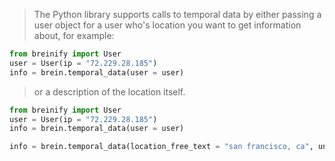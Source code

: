 <blockquote class="lang-specific python">
<p>The Python library supports calls to temporal data by either passing a user object for a user who's location you want
   to get information about, for example:
</blockquote>

>
```python
from breinify import User
user = User(ip = "72.229.28.185")
info = brein.temporal_data(user = user)
```

<blockquote class="lang-specific python">
<p>or a description of the location itself.</p>
</blockquote>


>
```python
from breinify import User
user = User(ip = "72.229.28.185")
info = brein.temporal_data(user = user)
```

>
```python
info = brein.temporal_data(location_free_text = "san francisco, ca", unixtime = 1492538271)
```
